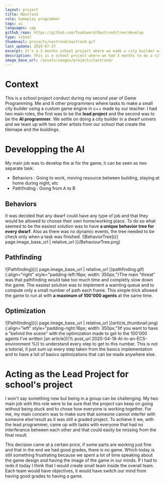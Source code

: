 ```yaml
---
layout: project
title: Nàstrond
role: Gameplay programmer
tags: ai
languages: cpp
github_repo: https://github.com/Toadsword/Nastrond/tree/develop
type: school
thumbnail: projects/nastrond/nastrond.gif
last_update: 2019-07-27
excerpt: It's a 3 months school project where we made a city builder with dwarfs.
description: This is a school project where we had 3 months to do a city builder with dwarf. I was in charge of the <b>AI</b> in general, from the <b>decisions making to the pathfinding</b>. This project was our first where we worked with a <b>custom game engine</b> - made by our teacher - and had to have a vision outside from the game that we could have with a Unity's project.
image_base_url: /assets/images/projects/nastrond/
---
```


# Context
This is a school project conduct during my second year of Game Programming. Me and 6 other programmers where tasks to make a small city builder using a custom game engine in c++ made by our teacher. I had two main roles, the first was to be the **lead project** and the second was to be the **AI programmer**. We settle on doing a city builder in a dwarf univers and we team up with two other artists from our school that create the tilemape and the buildings.

# Developping the AI
My main job was to develop the ai for the game, it can be seen as two separate task:
- Behaviors : Going to work, moving resource between building, staying at home during night, etc
- Pathfinding : Going from A to B

## Behaviors
It was decided that any dwarf could have any type of job and that they would be allowed to choose their own home/working place. To do so what seemed to be the easiest solution was to have **a unique behavior tree for every dwarf**. Also as there was no dynamic events, the tree needed to be check only when a task was finished.
![BehaviorTree]({{ page.image_base_url | relative_url }}/BehaviourTree.png)

## Pathfinding
![Pathfinding]({{ page.image_base_url | relative_url }}pathfinding.gif){:align="right" style="padding-left:16px; width: 350px;"}The main "threat" was that pathfinding would take too much time and completly slow down the game. The easiest solution was to implement a wainting queue and to compute only a small number of path each frame. This simple trick allowed the game to run at with **a maximum of 100'000 agents** at the same time. <br clear="right">

## Optimization
![Pathfinding]({{ page.image_base_url | relative_url }}article_thumbnail.png){:align="left" style="padding-right:16px; width: 350px;"}If you want to have a "behind the scene" with the optimization made to get to the 100'000 agents I've written [an article]({% post_url 2020-04-18-AI-in-an-ECS-environment %}) to understand every step to get to this number. This is not a tutorial, it just sum up every step taken from the basics implementation and to have a lsit of basics optimizations that can be made anywhere else.<br clear="left">

# Acting as the Lead Project for school's project
I won't say something new but being in a group can be challenging. My two main job with this role were to be sure that the project can keep on going without being stuck and to chose how everyone is working together. For me, my main concern was to make sure that someone cannot interfer with someone else'result as it was still a graded project. To achieve it we, with the lead programmer, came up with tasks with everyone that had no interferance between each other and that could easily be missing from the final result. 

This decision came at a certain price, if some parts are working just fine and that in the end we had good grades, there is no game. Which today is still something frustrating because we spent a lot of time speaking about the game design and having the image of the game in our minds. If I had to redo it today I think that I would create small team inside the overall team. Each team would have objectives, it would have switch our mind from having good grades to having a game.
